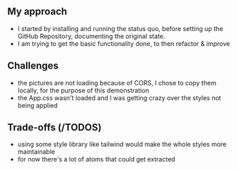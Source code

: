 ## My approach
- I started by installing and running the status quo, before setting up the GitHub Repository, documenting the original state.
- I am trying to get the basic functionality done, to then refactor & improve 

## Challenges
- the pictures are not loading because of CORS, I chose to copy them locally, for the purpose of this demonstration
- the App.css wasn't loaded and I was getting crazy over the styles not being applied

## Trade-offs (/TODOS)
- using some style library like tailwind would make the whole styles more maintainable
- for now there's a lot of atoms that could get extracted